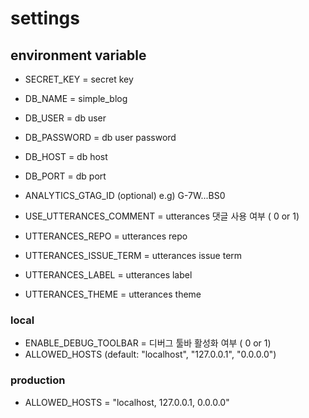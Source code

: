 # settings


## environment variable


- SECRET_KEY = secret key
- DB_NAME = simple_blog
- DB_USER = db user
- DB_PASSWORD = db user password
- DB_HOST = db host
- DB_PORT = db port
- ANALYTICS_GTAG_ID (optional) e.g) G-7W...BS0

- USE_UTTERANCES_COMMENT = utterances 댓글 사용 여부 ( 0 or 1)
- UTTERANCES_REPO = utterances repo
- UTTERANCES_ISSUE_TERM = utterances issue term
- UTTERANCES_LABEL = utterances label
- UTTERANCES_THEME = utterances theme


### local
- ENABLE_DEBUG_TOOLBAR = 디버그 툴바 활성화 여부 ( 0 or 1)
- ALLOWED_HOSTS (default: "localhost", "127.0.0.1", "0.0.0.0")

### production

- ALLOWED_HOSTS = "localhost, 127.0.0.1, 0.0.0.0"

